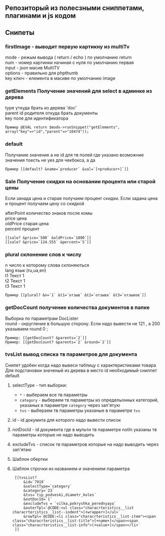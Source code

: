 ## Репозиторый из полесзными сниппетами, плагинами и js кодом


## Снипеты

### firstImage - выводит первую картикну из multiTv
   
   mode  - режым вывода ( return / echo ) по умолчанию return  
   num  - номер картинки начиная с нуля по умолчанию первая  
   input -    json масив MultiTV  
   options -  правильно для phpthumb  
   key ключ -  елемента в масиве по умолчанию image  
   
### getElements Получение значений для select в админке из дерева
   
type уткуда брать из дерева 'doc'  
parent id родителя откуда брать документы  
key поле для идентификатора   
   
    Пример @EVAL return $modx->runSnippet("getElements", array("key"=>"id","parent"=>"10474"));
    
### default
Получание значение а не id для тв полей где указано возможние значения
тоесть не yes для чекбокса, а да
    
    Пример [[default? &name=`producer` &val=`[+producer+]`]]

    
### Sale   Получение скидки на основании процента или старой цены
Если занада цена и старая получаем процент скидки.
Если задана цена и процент получаем цену со скидкой

afterPoint количество знаков после комы  
price  цена  
oldPrice  старая цена  
percent  процент  

    [[sale? &price=`500` &oldPrice=`1890`]]
    [[sale? &price=`124.555` &percent=`5`]]
    
### plural склонение слов к числу

n число к которому слова склоняються  
lang  язык (ru,ua,en)  
t1 Текст 1  
t2 Текст 1  
t3 Текст 1  

    Пример [[plural? &n=`1` &t1=`отзыв` &t2=`отзыва` &t3=`отзывов`]]

### getDocCount получение количества документов в папке
Выборка по параметрам DocLister  
round - округление в большую сторону. Если надо вывести не 121 , а 200 указываем round 0 ;  
 
    Пример: [[getDocCount? &parents=`2`]]
    Пример: [[getDocCount? &parents=`2` &round=`2`]]
    

### tvsList  вывод списка тв параметров для документа
Снипет удобен когда надо вывеси таблицу с характеристиками товара  
Для подстановки значеный из дерева в место id необходимый сниппет default

1. selectType - тип выборки:  
    * `*` - выбераем все тв параметры
    * `category` - выбераем тв параметры из определьонных категорий, указаных в параметре `category` через зап'ятую 
    * `tvs` - выбераем тв параметры указаные в параметре `tvs`
    

2. id - id докумнта для которого надо вывести список
3. notDocId - id документа где в мульти тв параметре notIn  указаны тв параметры которые не надо выводить
3. excludeTvs - список тв параметров которые на надо выводить через зап'ятаю
4. Шаблон обертки        
5. Шаблон строчки из названием и значением параметра 
       
        [[tvsList?
            &id=`7919`
            &selectType=`category`
            &category=`23`
            &tvs=`tip_podveski,diametr_koles`
            &notDocId=`1`
            &excludeTvs = `vilka,pokryshka_perednyaya`
            &outerTpl=`@CODE:<ul class="characrteristics__list  characrteristics__list--indent">[+wrapper+]</ul>`
            &rowTpl=`@CODE:<li class="characrteristics__list-item"><span class="characrteristics__list-title">[+name+]</span><span class="characrteristics__list-info">[+value+]</span></li>`   
        ]]